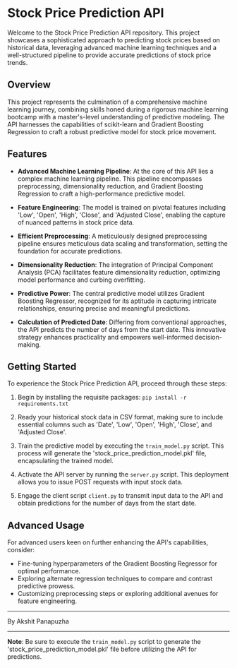 # Stock Price Prediction API

Welcome to the Stock Price Prediction API repository. This project showcases a sophisticated approach to predicting stock prices based on historical data, leveraging advanced machine learning techniques and a well-structured pipeline to provide accurate predictions of stock price trends.

## Overview

This project represents the culmination of a comprehensive machine learning journey, combining skills honed during a rigorous machine learning bootcamp with a master's-level understanding of predictive modeling. The API harnesses the capabilities of scikit-learn and Gradient Boosting Regression to craft a robust predictive model for stock price movement.

## Features

- **Advanced Machine Learning Pipeline**: At the core of this API lies a complex machine learning pipeline. This pipeline encompasses preprocessing, dimensionality reduction, and Gradient Boosting Regression to craft a high-performance predictive model.

- **Feature Engineering**: The model is trained on pivotal features including 'Low', 'Open', 'High', 'Close', and 'Adjusted Close', enabling the capture of nuanced patterns in stock price data.

- **Efficient Preprocessing**: A meticulously designed preprocessing pipeline ensures meticulous data scaling and transformation, setting the foundation for accurate predictions.

- **Dimensionality Reduction**: The integration of Principal Component Analysis (PCA) facilitates feature dimensionality reduction, optimizing model performance and curbing overfitting.

- **Predictive Power**: The central predictive model utilizes Gradient Boosting Regressor, recognized for its aptitude in capturing intricate relationships, ensuring precise and meaningful predictions.

- **Calculation of Predicted Date**: Differing from conventional approaches, the API predicts the number of days from the start date. This innovative strategy enhances practicality and empowers well-informed decision-making.

## Getting Started

To experience the Stock Price Prediction API, proceed through these steps:

1. Begin by installing the requisite packages: `pip install -r requirements.txt`

2. Ready your historical stock data in CSV format, making sure to include essential columns such as 'Date', 'Low', 'Open', 'High', 'Close', and 'Adjusted Close'.

3. Train the predictive model by executing the `train_model.py` script. This process will generate the 'stock_price_prediction_model.pkl' file, encapsulating the trained model.

4. Activate the API server by running the `server.py` script. This deployment allows you to issue POST requests with input stock data.

5. Engage the client script `client.py` to transmit input data to the API and obtain predictions for the number of days from the start date.

## Advanced Usage

For advanced users keen on further enhancing the API's capabilities, consider:

- Fine-tuning hyperparameters of the Gradient Boosting Regressor for optimal performance.
- Exploring alternate regression techniques to compare and contrast predictive prowess.
- Customizing preprocessing steps or exploring additional avenues for feature engineering.

--------
By Akshit Panapuzha

---

**Note**: Be sure to execute the `train_model.py` script to generate the 'stock_price_prediction_model.pkl' file before utilizing the API for predictions.
